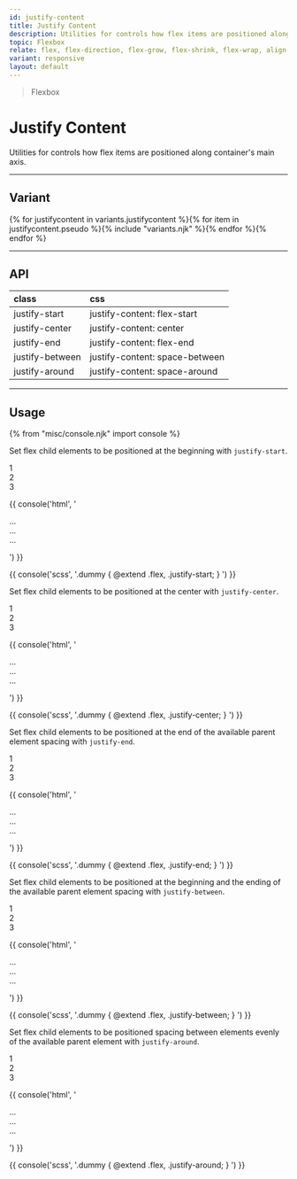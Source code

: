 ```yaml
---
id: justify-content
title: Justify Content
description: Utilities for controls how flex items are positioned along container's main axis.
topic: Flexbox
relate: flex, flex-direction, flex-grow, flex-shrink, flex-wrap, align-content, align-items, align-self
variant: responsive
layout: default
---
```


> Flexbox

# Justify Content

Utilities for controls how flex items are positioned along container's main axis.

---

## Variant

<div class="flex flex-gap-2 flex-wrap justify-start items-center">{% for justifycontent in variants.justifycontent %}{% for item in justifycontent.pseudo %}{% include "variants.njk" %}{% endfor %}{% endfor %}</div>

---

## API

| <span class="padding-x-3 padding-y-1 text-white bg-shade-granite-5 font-semibold curve-border-md">class</span> | <span class="padding-x-3 padding-y-1 text-white bg-shade-granite-5 font-semibold curve-border-md">css</span> |
|:--|:--|
| justify-start | justify-content: flex-start |
| justify-center | justify-content: center |
| justify-end | justify-content: flex-end |
| justify-between | justify-content: space-between |
| justify-around | justify-content: space-around |

---

## Usage

{% from "misc/console.njk" import console %}

Set flex child elements to be positioned at the beginning with `justify-start`.

<div class="padding-4 margin-y-2 margin-x-auto flex justify-center items-center">
  <div class="padding-4 inline-block bg-tint-granite-5 width-88 height-48 ">
    <div class="flex justify-start (expand)width-20 (expand)height-20 text-white text-xl-1">
      <div class="flex justify-center items-center bg-tint-granite-3">1</div>
      <div class="flex justify-center items-center bg-tint-granite-1">2</div>
      <div class="flex justify-center items-center bg-tint-granite-3">3</div>
    </div>
  </div>
</div>

{{ console('html',
'<div class="flex justify-start">
    <div>...</div>
    <div>...</div>
    <div>...</div>
  </div>
') }}

{{ console('scss',
'.dummy {
    @extend
      .flex,
      .justify-start;
}
') }}

Set flex child elements to be positioned at the center with `justify-center`.

<div class="padding-4 margin-y-2 margin-x-auto flex justify-center items-center">
  <div class="padding-4 inline-block bg-tint-granite-5 width-88 height-48 ">
    <div class="flex justify-center (expand)width-20 (expand)height-20 text-white text-xl-1">
      <div class="flex justify-center items-center bg-tint-granite-3">1</div>
      <div class="flex justify-center items-center bg-tint-granite-1">2</div>
      <div class="flex justify-center items-center bg-tint-granite-3">3</div>
    </div>
  </div>
</div>

{{ console('html',
'<div class="flex justify-center">
    <div>...</div>
    <div>...</div>
    <div>...</div>
  </div>
') }}

{{ console('scss',
'.dummy {
    @extend
      .flex,
      .justify-center;
}
') }}

Set flex child elements to be positioned at the end of the available parent element spacing with `justify-end`.

<div class="padding-4 margin-y-2 margin-x-auto flex justify-center items-center">
  <div class="padding-4 inline-block bg-tint-granite-5 width-88 height-48 ">
    <div class="flex justify-end (expand)width-20 (expand)height-20 text-white text-xl-1">
      <div class="flex justify-center items-center bg-tint-granite-3">1</div>
      <div class="flex justify-center items-center bg-tint-granite-1">2</div>
      <div class="flex justify-center items-center bg-tint-granite-3">3</div>
    </div>
  </div>
</div>

{{ console('html',
'<div class="flex justify-end">
    <div>...</div>
    <div>...</div>
    <div>...</div>
  </div>
') }}

{{ console('scss',
'.dummy {
    @extend
      .flex,
      .justify-end;
}
') }}

Set flex child elements to be positioned at the beginning and the ending of the available parent element spacing with `justify-between`.

<div class="padding-4 margin-y-2 margin-x-auto flex justify-center items-center">
  <div class="padding-4 inline-block bg-tint-granite-5 width-88 height-48 ">
    <div class="flex justify-between (expand)width-20 (expand)height-20 text-white text-xl-1">
      <div class="flex justify-center items-center bg-tint-granite-3">1</div>
      <div class="flex justify-center items-center bg-tint-granite-1">2</div>
      <div class="flex justify-center items-center bg-tint-granite-3">3</div>
    </div>
  </div>
</div>

{{ console('html',
'<div class="flex justify-between">
    <div>...</div>
    <div>...</div>
    <div>...</div>
  </div>
') }}

{{ console('scss',
'.dummy {
    @extend
      .flex,
      .justify-between;
}
') }}

Set flex child elements to be positioned spacing between elements evenly of the available parent element with `justify-around`.

<div class="padding-4 margin-y-2 margin-x-auto flex justify-center items-center">
  <div class="padding-4 inline-block bg-tint-granite-5 width-88 height-48 ">
    <div class="flex justify-around (expand)width-20 (expand)height-20 text-white text-xl-1">
      <div class="flex justify-center items-center bg-tint-granite-3">1</div>
      <div class="flex justify-center items-center bg-tint-granite-1">2</div>
      <div class="flex justify-center items-center bg-tint-granite-3">3</div>
    </div>
  </div>
</div>

{{ console('html',
'<div class="flex justify-around">
    <div>...</div>
    <div>...</div>
    <div>...</div>
  </div>
') }}

{{ console('scss',
'.dummy {
    @extend
      .flex,
      .justify-around;
}
') }}

